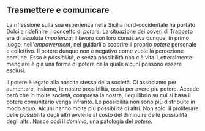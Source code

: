 ## Trasmettere e comunicare

La riflessione sulla sua esperienza nella Sicilia nord-occidentale ha portato Dolci a ridefinire il concetto di _potere_. La situazione dei poveri di Trappeto era di assoluta _impotenza_; il lavoro con loro consisteva dunque, in primo luogo, nell'_empowerment_, nel guidarli a scoprire il proprio _potere_ personale e collettivo. Il potere dunque non è negativo come vuole la percezione comune. Esso è _possibilità_, e senza possibilità non c'è vita. Letteralmente: mangiare è già una forma di potere dalla quale alcuni possono essere esclusi.

Il potere è legato alla nascita stessa della società. Ci associamo per aumentare, insieme, le nostre possibilità, ossia per avere più potere. Accade però che in molte società, compresa la nostra, l'equilibrio su cui si basa il potere comunitario venga infranto. Le possibilità non sono più distribuite in modo equo. Alcuni hanno molte più possibilità di altri. Non solo: il proliferare delle possibilità degli altri avviene al costo del diminuire delle possibilità degli altri. Nasce così il _dominio_, una patologia del _potere_.

